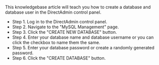 This knowledgebase article will teach you how to create a database and database user in the DirectAdmin control panel.

* Step 1. Log in to the DirectAdmin control panel.
* Step 2. Navigate to the "MySQL Management" page.
* Step 3. Click the "CREATE NEW DATABASE" button.
* Step 4. Enter your database name and database username or you can click the checkbox to name them the same.
* Step 5. Enter your database password or create a randomly generated password.
* Step 6. Click the "CREATE DATABASE" button.
